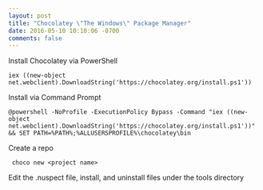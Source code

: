 ```yaml
---
layout: post
title: "Chocolatey \"The Windows\" Package Manager"
date: 2016-05-10 10:10:06 -0700
comments: false
---
```

Install Chocolatey via PowerShell

```
iex ((new-object net.webclient).DownloadString('https://chocolatey.org/install.ps1')) 
```

Install via Command Prompt

```
@powershell -NoProfile -ExecutionPolicy Bypass -Command "iex ((new-object net.webclient).DownloadString('https://chocolatey.org/install.ps1'))" && SET PATH=%PATH%;%ALLUSERSPROFILE%\chocolatey\bin
```

Create a repo

```
 choco new <project name>
```

Edit the <project name>.nuspect file, install, and uninstall files under the tools directory
